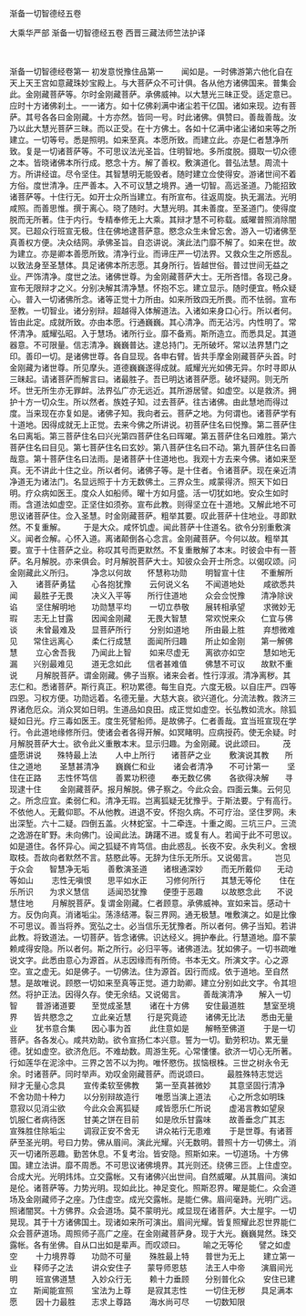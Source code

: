 <!-- { "loadSidebar": true } -->
渐备一切智德经五卷


大乘华严部
渐备一切智德经五卷
西晋三藏法师竺法护译


　　

渐备一切智德经卷第一
初发意悦豫住品第一
　　闻如是。一时佛游第六他化自在天上天王宫如意藏珠妙宝殿上。与大菩萨众不可计俱。各从他方诸佛国来。普集会此。金刚藏菩萨等。尔时金刚藏菩萨。承佛威神。以大慧光三昧正受。适定意已。应时十方诸佛刹土。一一诸方。如十亿佛刹满中诸尘若干亿国。诸如来现。边有菩萨。其号各各曰金刚藏。十方亦然。皆同一号。时此诸佛。俱赞曰。善哉善哉。汝乃以此大慧光菩萨三昧。而以正受。在十方佛土。各如十亿满中诸尘诸如来等之所建立。一切等号。悉是照明。如来至真。本愿所致。而建立此。亦是仁者慧净所致。复是一切诸菩萨等。不可思议法光圣旨。住明智地。多所度脱。摄取一切众德之本。皆晓诸佛本所行成。愍念十方。解了善权。敷演道化。普弘法慧。周流十方。所讲经谊。尽令坚住。其智慧明无能毁者。随时建立佥使得安。游诸世间不着方俗。度世清净。庄严善本。入不可议慧之境界。通一切智。高远圣道。乃能招致诸菩萨等。十住行无。如开士众所当建立。有所宣布。往返周旋。执无漏法。光明咸照。而善思惟。撰于离心。晓了随时。大慧光明。其未善度。至圣道门。使得度脱而无所著。住于内行。专精奉修无上大乘。其辩才慧不可称载。威曜普照消除闇冥。已超众行班宣无极。住在佛地逮菩萨意。愍念众生未曾忘舍。游入一切诸佛至真善权方便。决众结网。承佛圣旨。自恣讲说。演此法门靡不解了。如来在世。故为建立。亦是卿本善愿所致。清净行业。而谛庄严一切法界。又救众生之所惑乱。以致法身至圣慧体。具足诸佛本所志愿。其身所行。皆越世俗。普过世间无益之业。严饰清净。度世之法。诸佛世尊。为金刚藏菩萨大士。无所吝惜。各现己身。宣布无限辩才之义。分别决解其清净慧。怀抱不忘。建立显示。随时便宜。畅众疑心。普入一切诸佛所念。诸等正觉十力所由。如来所致四无所畏。而不怯弱。宣布至教。一切智业。诸分别辩。超越得入体解道法。入诸如来身口心行。所以者何。皆由此定。成就所致。亦由本愿。行通巍巍。其心清净。而无沾污。内性明了。常怀清净。威耀弘昭。入于慧场。诸所行业。靡不备焉。斯所造立。而悉具足。其道器意。不可限量。信志清净。巍巍普达。逮总持门。无所破坏。常以法界慧门之印。善印一切。是诸佛世尊。各自显现。各申右臂。皆共手摩金刚藏菩萨头首。时金刚藏为诸世尊。所见摩头。道德巍巍遂得成就。威耀光光如佛无异。尔时寻即从三昧起。请诸菩萨而解言曰。诸最胜子。吾已明达诸菩萨愿。破坏疑网。则无所坏。世无所生亦无罪衅。法界弘广亦无远近。其所游居譬。如虚空。以是救济。拥护十方一切众生。所以然者。族姓子知。过去菩萨。往古诸佛。由此慧地而得过度。当来现在亦复如是。诸佛子知。我向者云。菩萨之地。为何谓也。诸菩萨学有十道地。因得成就无上正觉。去来今佛之所讲说。初菩萨住名曰悦豫。第二菩萨住名曰离垢。第三菩萨住名曰兴光第四菩萨住名曰晖曜。第五菩萨住名曰难胜。第六菩萨住名曰目见。第七菩萨住名曰玄妙。第八菩萨住名曰不动。第九菩萨住名曰善哉意。第十菩萨住名曰法雨。是诸菩萨十住道地也。我观十方去来今佛。诸如来至真。无不讲此十住之业。所以者何。诸佛子等。是十住者。令诸菩萨。现在亲近清净道无为诸法门。名显远照于十方无数佛土。三界众生。咸蒙得济。照天下如日明。疗众病如医王。度众人如船师。曜十方如月盛。活一切犹如地。安众生如时雨。含道法如虚空。正坚住如须弥。宣布此教。则得坚立在十道地。又解此地不可思议诸菩萨住。佥入圣慧。时金刚藏菩萨。粗举其要。叹此菩萨十住地业。寻即默然。不复重解。
　　于是大众。咸怀饥虚。闻此菩萨十住道名。欲令分别重敷演义。闻者佥解。心怀入道。离诸颠倒各心念言。金刚藏菩萨。今何以故。粗举其要。宣于十住菩萨之业。称叹其号而更默然。不复重散解了本末。时彼会中有一菩萨。名月解脱。亦来俱会。时月解脱菩萨大士。知彼众会开士所念。以偈叹颂。问金刚藏此义所归。
　　净念以何故　　怀慧称功勋
　　明智宣十住　　不重解所入
　　诸菩萨勇猛　　心各抱犹豫
　　云何说义名　　不闻道地处
　　咸欲悉共闻　　最胜子无畏
　　决义入平等　　所行住道地
　　众会佥悦豫　　清净除谀谄
　　坚住解明地　　功勋慧平均
　　一切立恭敬　　展转相承望
　　求微妙无瑕　　志无上甘露
　　因闻金刚藏　　无畏大智慧
　　常欢悦来众　　仁宜与佛谈
　　未曾最难及　　显菩萨所行
　　分别如道地　　所由最上胜
　　弃想微难见　　常住远离心
　　柔仁行成慧　　面闻所归趣
　　所止如金刚　　第一解佛慧
　　立心舍吾我　　乃闻此上智
　　如来尽虚无　　离欲亦如空
　　慧如地无漏　　兴别最难见
　　道无念如此　　信者甚难值
　　佛慧不可议　　故默不重说
　　月解脱菩萨。谓金刚藏。佛子当察。诸来会者。性行淳淑。清净离秽。其志仁和。悉诸菩萨。斯行真正。积功累德。每生自克。六度无极。以自庄严。四等四恩。习权方便。功勋远着。名德无量。大慈大哀。欲兴道化。分流法教。救济三界诸危厄众。消众冥如日明。生道品如良田。成正觉如虚空。长弘教如流水。除狐疑如日光。疗三毒如医王。度生死譬船师。是故佛子。仁者善哉。宜当班宣现在学行。令此道地缘修所归。使诸会者各得开解。如冥睹明。应病授药。使无余疑。时月解脱菩萨大士。欲令此义重散本末。显示归趣。为金刚藏。说此颂曰。
　　茂盛愿讲说　　殊特最上法
　　人中上所行　　诸菩萨之业
　　敷演说其教　　所住之道地
　　圣慧甚清净　　巍巍仁和业
　　诸会者清净　　不可计第一
　　坚住在正路　　志性怀笃信
　　善累功积德　　奉无数亿佛
　　各欲得决解　　寻现逮十住
　　金刚藏菩萨。报月解脱。佛子察之。今此众会。四面云集。云何见之。所念应宜。柔弱仁和。清净无瑕。岂离狐疑无犹豫乎。于斯法要。宁有高行。不依他人。无戴仰耶。不从他教。进退不安。怀抱久病。不可疗治。坚住罗网。未出深堑。六十二疑。四倒五盖。火林蛇室。十二牵连。十重之阁。三坑三户。三流之逸游在旷野。未向佛门。设闻此法。踌躇不进。或复有人。若闻于此不可思议。如是道住。各怀异心。闻之狐疑不肯笃信。由此惑乱。长夜不安。永失利义。舍根取枝。吾故向者默然不言。慈愍此等。无辞为住乐无所乐。又说偈言。
　　岂见于众会　　智慧净无垢
　　善敷演圣道　　诸根通深妙
　　而无所戴仰　　无动等如山
　　志性无嗔恨　　思平如水正
　　习修何所行　　其慧无等伦
　　住在乐所识　　为求义慧信
　　适闻恐犹豫　　便堕于恶趣
　　以故愍念此　　不说慧住地
　　月解脱菩萨。复谓金刚藏。仁者顾意。承佛威神。宣如来旨。感动十方。反伪向真。消诸垢尘。荡涤结滞。裂三界网。通无极慧。唯敷演之。如是比像不可思议。善当将养。宽弘之士。必当信乐无犹豫者。所以者何。佛子当知。若讲此教。将致道法。一切菩萨。皆念诸佛。识达经义。拥护奉此。行慧道地。靡不蒙赖咸得安隐。所以者何。斯之所行。必归平等。诸佛道法。犹如佛子。一切书疏唯说文字。此悉由意心为源首。从志因缘而有所倚。书本无文。所演文字。心之源空。宣之虚无。如是佛子。一切佛法。住为源首。因行而成。依于道地。至自然慧。是故唯说。顾愍一切如来至真等正觉。道力助卿。建立分别如此文字。令其坦然。将护正法。因得久存。使无余结。又说偈言。
　　善哉演清净　　解入一切智
　　普游诸道要　　至觉成圣慧
　　诸在十方佛　　安住最道胜
　　慧室至境界　　皆共愍念之
　　立此亲近慧　　行是究竟迹
　　诸佛无比法　　悉由无量业
　　犹书意合集　　因心事为首
　　此住意如是　　解畅至佛道
　　于是一切菩萨。各各发心。咸共劝助。欲令宣扬仁本兴意。誓为一切。勤劳积功。累无量德。犹如虚空。欲济危厄。不难劫数。周游生死。心常慺慺。欲济一切心无所著。行如莲华在泥涂中。三界之苦不以为拘。唯怀愍伤。拔恼根株。三世之树永令无余。时诸菩萨。同时举声。劝叹金刚藏菩萨。而说颂曰。
　　最胜殊特志觉远　　辩才无量心念具
　　宣传柔软至佛教　　第一至真甚微妙
　　其意坚固行清净　　不舍功勋十种力
　　以分别辩故造行　　唯愿当演上道法
　　心之所念如明珠　　意寂以见消尘欲
　　今此众会离狐疑　　咸皆愿乐仁所说
　　虚渴言教如望泉　　饥服仁者病待医
　　甘美之饼在目前　　如是欣乐甘露味
　　故善垂念广其志　　宣殊胜住除垢尘
　　调寂正安不舍无　　讲众祐行无患难
　　于是世尊。有诸菩萨至圣光明。号曰力势。佛从眉间。演此光耀。兴无数明。普照十方一切佛土。消灭一切诸所恶趣。勤苦休息。不复考治。皆安隐。照斯如来。一切道场。十方佛国。建立法讲。靡不周悉。不可思议诸佛境界。其光则还。绕佛三匝。上住虚空。合成大光。光明炜炜。立交露帐。又有诸佛兴出世间。自然威曜。从其眉间。演如是伦。诸菩萨等。力势光明。现如此比。神足变化。照斯忍界。曜是能仁。众会道场及金刚藏师子之座。乃住虚空。成光交露帐。是能仁佛。眉间毫跱。光明广远。照诸闇冥。十方佛界。众会道场。莫不蒙明光。咸显现在诸菩萨。大士屋宇。一切晃现。其于十方诸佛国土。现诸如来所可演出。眉间光耀。皆复照耀此忍世界能仁众会菩萨道场。周照师子高广之座。在金刚藏菩萨身。现于大光。巍巍晃然。珠交露帐。各有坐佛。自从口出如是辈声。而叹颂曰。
　　喻之无等伦　　譬之如虚空
　　十力境界尊　　功勋不可量
　　殊胜最上特　　普世为无上
　　建立第一业　　释师子之法
　　讲众安住子　　蒙导师恩慈
　　法王人中帝　　演眉间光明
　　班宣佛道慧　　入妙众行无
　　赖十力垂顾　　分别普化众
　　安住已建立　　斯闻能宣照
　　宝法为上尊　　是寂其志性
　　一切住无秽　　具足满本愿
　　因十力最胜　　志求上尊路
　　海水尚可尽　　一切数知限
